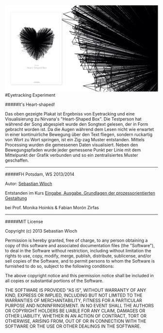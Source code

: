 ![image](screenshot.png)  
#Eyetracking Experiment

#####It's Heart-shaped!

Das oben gezeigte Plakat ist Ergebniss von Eyetracking und eine Visualisierung zu Nirvana's "Heart-Shaped Box". Die Testperson hat während der Song abgespielt wurde den Songtext gelesen, der in Form gebracht worden ist. Da die Augen während dem Lesen nicht wie erwartet in einer kontinuirliche Bewegung über den Text fliegen, sondern ruckartig von Wort zu Wort springen, ist ein Zig-zag Muster entstanden. Mittels Processing wurden die gemessenen Daten visualisiert. Neben den Bewegungspfaden wurde jeder gemessene Punkt per Linie mit dem Mittelpunkt der Grafik verbunden und so ein zentralisiertes Muster geschaffen.

---

#####FH Potsdam, WS 2013/2014 

Autor: [Sebastian Wloch](https://github.com/lightwaveez)

Entstanden im Kurs [Eingabe, Ausgabe. Grundlagen der prozessorientierten Gestaltung](https://incom.org/workspace/4693)

bei Prof. Monika Hoinkis & Fabian Morón Zirfas

---

#####MIT License

Copyright (c) 2013 Sebastian Wloch

Permission is hereby granted, free of charge, to any person obtaining a copy of this software and associated documentation files (the "Software"), to deal in the Software without restriction, including without limitation the rights to use, copy, modify, merge, publish, distribute, sublicense, and/or sell copies of the Software, and to permit persons to whom the Software is furnished to do so, subject to the following conditions:

The above copyright notice and this permission notice shall be included in all copies or substantial portions of the Software.

THE SOFTWARE IS PROVIDED "AS IS", WITHOUT WARRANTY OF ANY KIND, EXPRESS OR IMPLIED, INCLUDING BUT NOT LIMITED TO THE WARRANTIES OF MERCHANTABILITY, FITNESS FOR A PARTICULAR PURPOSE AND NONINFRINGEMENT. IN NO EVENT SHALL THE AUTHORS OR COPYRIGHT HOLDERS BE LIABLE FOR ANY CLAIM, DAMAGES OR OTHER LIABILITY, WHETHER IN AN ACTION OF CONTRACT, TORT OR OTHERWISE, ARISING FROM, OUT OF OR IN CONNECTION WITH THE SOFTWARE OR THE USE OR OTHER DEALINGS IN THE SOFTWARE.